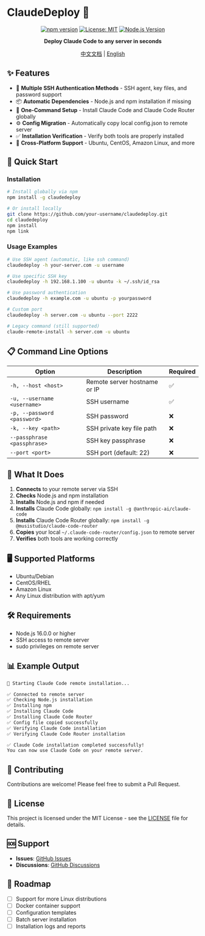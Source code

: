 # ClaudeDeploy 🚀

<div align="center">

[![npm version](https://badge.fury.io/js/claudedeploy.svg)](https://badge.fury.io/js/claudedeploy)
[![License: MIT](https://img.shields.io/badge/License-MIT-yellow.svg)](https://opensource.org/licenses/MIT)
[![Node.js Version](https://img.shields.io/badge/node-%3E%3D16.0.0-brightgreen.svg)](https://nodejs.org/)

**Deploy Claude Code to any server in seconds**

[中文文档](README_CN.md) | [English](README.md)

</div>

## ✨ Features

- 🔐 **Multiple SSH Authentication Methods** - SSH agent, key files, and password support
- 📦 **Automatic Dependencies** - Node.js and npm installation if missing
- 🚀 **One-Command Setup** - Install Claude Code and Claude Code Router globally
- ⚙️ **Config Migration** - Automatically copy local config.json to remote server
- ✅ **Installation Verification** - Verify both tools are properly installed
- 🎯 **Cross-Platform Support** - Ubuntu, CentOS, Amazon Linux, and more

## 🚀 Quick Start

### Installation
```bash
# Install globally via npm
npm install -g claudedeploy

# Or install locally
git clone https://github.com/your-username/claudedeploy.git
cd claudedeploy
npm install
npm link
```

### Usage Examples

```bash
# Use SSH agent (automatic, like ssh command)
claudedeploy -h your-server.com -u username

# Use specific SSH key
claudedeploy -h 192.168.1.100 -u ubuntu -k ~/.ssh/id_rsa

# Use password authentication
claudedeploy -h example.com -u ubuntu -p yourpassword

# Custom port
claudedeploy -h server.com -u ubuntu --port 2222

# Legacy command (still supported)
claude-remote-install -h server.com -u ubuntu
```

## 📋 Command Line Options

| Option | Description | Required |
|--------|-------------|----------|
| `-h, --host <host>` | Remote server hostname or IP | ✅ |
| `-u, --username <username>` | SSH username | ✅ |
| `-p, --password <password>` | SSH password | ❌ |
| `-k, --key <path>` | SSH private key file path | ❌ |
| `--passphrase <passphrase>` | SSH key passphrase | ❌ |
| `--port <port>` | SSH port (default: 22) | ❌ |

## 🔧 What It Does

1. **Connects** to your remote server via SSH
2. **Checks** Node.js and npm installation
3. **Installs** Node.js and npm if needed
4. **Installs** Claude Code globally: `npm install -g @anthropic-ai/claude-code`
5. **Installs** Claude Code Router globally: `npm install -g @musistudio/claude-code-router`
6. **Copies** your local `~/.claude-code-router/config.json` to remote server
7. **Verifies** both tools are working correctly

## 🖥️ Supported Platforms

- Ubuntu/Debian
- CentOS/RHEL
- Amazon Linux
- Any Linux distribution with apt/yum

## 🛠️ Requirements

- Node.js 16.0.0 or higher
- SSH access to remote server
- sudo privileges on remote server

## 📊 Example Output

```bash
🚀 Starting Claude Code remote installation...

✅ Connected to remote server
✅ Checking Node.js installation
✅ Installing npm
✅ Installing Claude Code
✅ Installing Claude Code Router
✅ Config file copied successfully
✅ Verifying Claude Code installation
✅ Verifying Claude Code Router installation

✅ Claude Code installation completed successfully!
You can now use Claude Code on your remote server.
```

## 🤝 Contributing

Contributions are welcome! Please feel free to submit a Pull Request.

## 📄 License

This project is licensed under the MIT License - see the [LICENSE](LICENSE) file for details.

## 🆘 Support

- **Issues**: [GitHub Issues](https://github.com/your-username/claudedeploy/issues)
- **Discussions**: [GitHub Discussions](https://github.com/your-username/claudedeploy/discussions)

## 🎯 Roadmap

- [ ] Support for more Linux distributions
- [ ] Docker container support
- [ ] Configuration templates
- [ ] Batch server installation
- [ ] Installation logs and reports